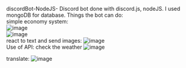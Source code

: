 discordBot-NodeJS-
Discord bot done with discord.js, nodeJS. I used mongoDB for database.
Things the bot can do:
<br/>
simple economy system:
<br/>
![image](https://github.com/Biti-k/discordBotNodeJS/assets/126298024/55d05a00-73a4-4e93-b6c8-a49b1197d5c5)
<br/>
![image](https://github.com/Biti-k/discordBotNodeJS/assets/126298024/c3276bca-ecdf-4164-94e9-dd3483e8ad0b)
<br/>
react to text and send images:
![image](https://github.com/Biti-k/discordBotNodeJS/assets/126298024/643b8739-f8b6-4a05-b5e1-37136dcba2c1)
<br/>
Use of API:
check the weather
![image](https://github.com/Biti-k/discordBotNodeJS/assets/126298024/c5e999e5-db3a-48e0-915f-7d1cfccd6b00)

translate:
![image](https://github.com/Biti-k/discordBotNodeJS/assets/126298024/a857f58c-d2aa-4f07-8fad-515ba2e629cc)


